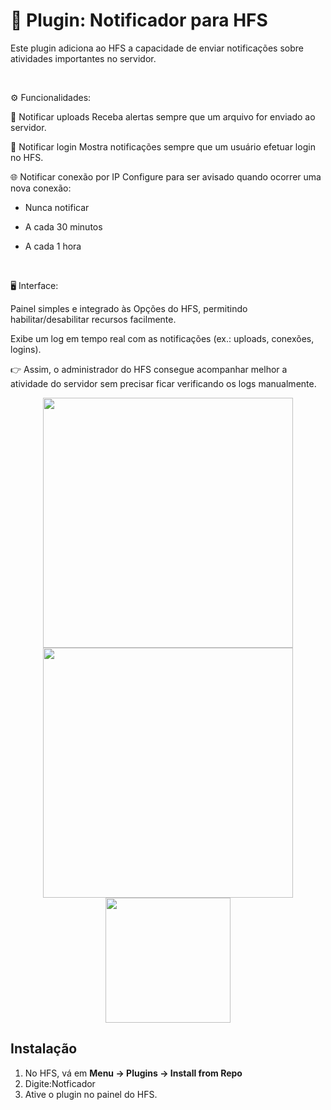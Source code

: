 # 📌 Plugin: Notificador para HFS

Este plugin adiciona ao HFS a capacidade de enviar notificações sobre atividades importantes no servidor.

 

⚙️ Funcionalidades:

🔔 Notificar uploads
Receba alertas sempre que um arquivo for enviado ao servidor.

👤 Notificar login
Mostra notificações sempre que um usuário efetuar login no HFS.

🌐 Notificar conexão por IP
Configure para ser avisado quando ocorrer uma nova conexão:

* Nunca notificar

* A cada 30 minutos

* A cada 1 hora

 

🖥️ Interface:

Painel simples e integrado às Opções do HFS, permitindo habilitar/desabilitar recursos facilmente.

Exibe um log em tempo real com as notificações (ex.: uploads, conexões, logins).

👉 Assim, o administrador do HFS consegue acompanhar melhor a atividade do servidor sem precisar ficar verificando os logs manualmente.

<p align="center">
  <img src="https://github.com/user-attachments/assets/9106806d-db40-4c95-b636-f86b4c73c13b" width="400" />
  <img src="https://github.com/user-attachments/assets/a84ccd7d-1179-4f5f-8217-8edf327d123e" width="400" />
  <img src="https://github.com/user-attachments/assets/03a79254-7aa9-451c-a76b-9fef93b2e3b8" width="200" />
</p>


## Instalação
1. No HFS, vá em **Menu → Plugins → Install from Repo**
2. Digite:Notficador
3. Ative o plugin no painel do HFS.
